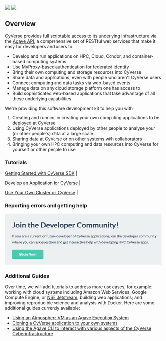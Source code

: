 <a href="https://www.cyverse.org"><img src="docs/cyverse_logo.png"></a>
<a href="https://www.agaveapi.co"><img src="docs/Agave-teal.png" height="72"></a>

Overview
--------

[CyVerse](https://www.cyverse.org) provides full scriptable access to its underlying infrastructure via the [Agave API](https://www.agaveapi.co), a comprehensive set of RESTful web services that make it easy for developers and users to:
* Develop and run applications on HPC, Cloud, Condor, and container-based computing systems
* Use MyProxy-based authentication for federated identity
* Bring their own computing and storage resources into CyVerse
* Share data and applications, even with people who aren't CyVerse users
* Connect computing and data tasks via web-based events
* Manage data on any cloud storage platform one has access to
* Build sophisticated web-based applications that take advantage of all these underlying capabilities

We're providing this software development kit to help you with

1. Creating and running in creating your own computing applications to be deployed at CyVerse
2. Using CyVerse applications deployed by other people to analyse your (or other people's) data at a large scale
3. Sharing data at CyVerse or on other systems with collaborators
4. Bringing your own HPC computing and data resources into CyVerse for yourself or other people to use

### Tutorials

[Getting Started with CyVerse SDK](docs/getting-started.md) | 

[Develop an Application for CyVerse](docs/app-dev.md) | 

[Use Your Own Cluster on CyVerse](docs/register-your-cluster.md) |

### Reporting errors and getting help
<a href="docs/slackin_agaveapi.html"><img src="docs/join_developer_community.png"></a>

### Additional Guides
Over time, we will add tutorials to address more use cases, for example: working with cloud systems including Amazon Web Services, Google Compute Engine, or [NSF Jetstream](https://use.jetstream-cloud.org/); building web applications; and improving reproducible science and analysis with Docker. Here are some additional guides currently available:

* [Using an Atmosphere VM as an Agave Execution System](docs/atmo-system.md)
* [Cloning a CyVerse application to your own systems](docs/iplant-clone-app.md)
* [Using the Agave CLI to interact with various aspects of the CyVerse Cyberinfrastructure](https://github.com/wjallen/using-agave)



